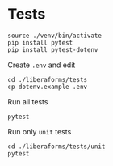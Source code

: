 # Tests


```
source ./venv/bin/activate
pip install pytest
pip install pytest-dotenv
```

Create `.env` and edit
```
cd ./liberaforms/tests
cp dotenv.example .env
```

Run all tests

```
pytest
```

Run only `unit` tests

```
cd ./liberaforms/tests/unit
pytest
```
